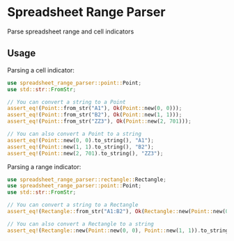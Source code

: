 # Spreadsheet Range Parser

Parse spreadsheet range and cell indicators

## Usage

Parsing a cell indicator:
```rust
use spreadsheet_range_parser::point::Point;
use std::str::FromStr;

// You can convert a string to a Point
assert_eq!(Point::from_str("A1"), Ok(Point::new(0, 0)));
assert_eq!(Point::from_str("B2"), Ok(Point::new(1, 1)));
assert_eq!(Point::from_str("ZZ3"), Ok(Point::new(2, 701)));

// You can also convert a Point to a string
assert_eq!(Point::new(0, 0).to_string(), "A1");
assert_eq!(Point::new(1, 1).to_string(), "B2");
assert_eq!(Point::new(2, 701).to_string(), "ZZ3");
```

Parsing a range indicator:
```rust
use spreadsheet_range_parser::rectangle::Rectangle;
use spreadsheet_range_parser::point::Point;
use std::str::FromStr;

// You can convert a string to a Rectangle
assert_eq!(Rectangle::from_str("A1:B2"), Ok(Rectangle::new(Point::new(0, 0), Point::new(1, 1))));

// You can also convert a Rectangle to a string
assert_eq!(Rectangle::new(Point::new(0, 0), Point::new(1, 1)).to_string(), "A1:B2");
```